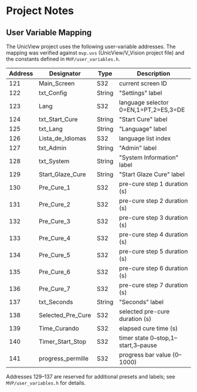 # Project Notes

## User Variable Mapping

The UnicView project uses the following user-variable addresses. The mapping was verified against `mvp.uvs` (UnicView/V_Vision project file) and the constants defined in `MVP/user_variables.h`.

| Address | Designator        | Type  | Description |
|---------|-------------------|-------|-------------|
| 121 | Main_Screen      | S32   | current screen ID |
| 122 | txt_Config       | String| "Settings" label |
| 123 | Lang             | S32   | language selector 0=EN,1=PT,2=ES,3=DE |
| 124 | txt_Start_Cure   | String| "Start Cure" label |
| 125 | txt_Lang         | String| "Language" label |
| 126 | Lista_de_Idiomas | S32   | language list index |
| 127 | txt_Admin        | String| "Admin" label |
| 128 | txt_System       | String| "System Information" label |
| 129 | Start_Glaze_Cure | String| "Start Glaze Cure" label |
| 130 | Pre_Cure_1       | S32   | pre-cure step 1 duration (s) |
| 131 | Pre_Cure_2       | S32   | pre-cure step 2 duration (s) |
| 132 | Pre_Cure_3       | S32   | pre-cure step 3 duration (s) |
| 133 | Pre_Cure_4       | S32   | pre-cure step 4 duration (s) |
| 134 | Pre_Cure_5       | S32   | pre-cure step 5 duration (s) |
| 135 | Pre_Cure_6       | S32   | pre-cure step 6 duration (s) |
| 136 | Pre_Cure_7       | S32   | pre-cure step 7 duration (s) |
| 137 | txt_Seconds      | String| "Seconds" label |
| 138 | Selected_Pre_Cure| S32   | selected pre-cure duration (s) |
| 139 | Time_Curando     | S32   | elapsed cure time (s) |
| 140 | Timer_Start_Stop | S32   | timer state 0–stop,1–start,3–pause |
| 141 | progress_permille| S32   | progress bar value (0–1000) |


Addresses 129–137 are reserved for additional presets and labels; see `MVP/user_variables.h` for details.
